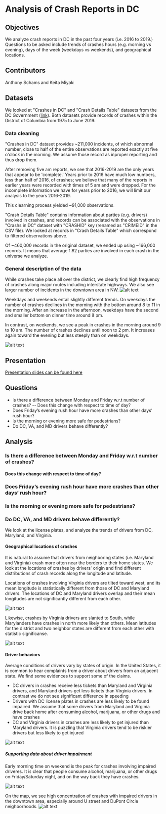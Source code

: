 # Analysis of Crash Reports in DC

## Objectives
We analyze crash reports in DC in the past four years (i.e. 2016 to 2019.) Questions to be asked include trends of crashes  hours (e.g. morning vs evening), days of the week (weekdays vs weekends),  and geographical locations.

## Contributors
Anthony Schams and Keita Miyaki

## Datasets
We looked at "Crashes in DC" and "Crash Details Table" datasets from the DC Government ([link](https://opendata.dc.gov)). Both datasets provide records of crashes within the District of Columbia from 1975 to June 2019.

### Data cleaning
"Crashes in DC" dataset provides ~211,000 incidents, of which abnormal number, close to half of the entire observations are reported exactly at five o'clock in the morning. We assume those record as inproper reporting and thus drop them.

After removing five am reports, we see that 2016-2019 are the only years that appear to be 'complete.' Years prior to 2016 have much low numbers, less than half of 2016, of crashes; we believe that many of the reports in earlier years were recorded with times of 5 am and were dropped. For the incomplete information we have for years prior to 2016, we will limit our analysis to the years 2016-2019.

This clearning process yielded ~91,000 observations.

"Crash Details Table" contains information about parties (e.g. drivers) involved in crashes, and records can be associated with the observations in "Crashs in DC" dataset with "CRASHID" key (renamed as "CRIMEID" in the CSV file). We looked at records in "Crash Details Table" which correspond to filtered observations above.

Of ~460,000 records in the original dataset, we ended up using ~166,000 records. It means that average 1.82 parties are involved in each crash in the universe we analyze.

### General description of the data

While crashes take place all over the district, we clearly find high frequency of crashes along major routes including interstate highways. We also see larger number of incidents in the downtown area in NW.
![alt text](Images/crash_map.png "crash locations map")

Weekdays and weekends entail slightly different trends. On weekdays the number of crashes declines in the morning with the bottom around 8 to 11 in the morning. After an increase in the afternoon, weekdays have the second and smaller bottom on dinner time around 8 pm.

In contrast, on weekends, we see a peak in crashes in the morning around 9 to 10 am. The number of crashes declines until noon to 2 pm. It increases again toward the evening but less steeply than on weekdays.

![alt text](Images/crash_report_hour_day_of_week.png "crash reports by hour and day of the week")

## Presentation
[Presentation slides can be found here](https://docs.google.com/presentation/d/12JJX41uhhgftvM0FsBUGCVV4-NYXm8TlZeUbgdCAurc/edit?usp=sharing)

## Questions
- Is there a difference between Monday and Friday w.r.t number of crashes?
-- Does this change with respect to time of day? 
- Does Friday’s evening rush hour have more crashes than other days’ rush hour?
- Is the morning or evening more safe for pedestrians?
- Do DC, VA, and MD drivers behave differently? 

## Analysis

### Is there a difference between Monday and Friday w.r.t number of crashes?

#### Does this change with respect to time of day? 

### Does Friday’s evening rush hour have more crashes than other days’ rush hour?

### Is the morning or evening more safe for pedestrians?

### Do DC, VA, and MD drivers behave differently? 

We look at the license plates, and analyze the trends of drivers from DC, Maryland, and Virginia.

#### Geographical locations of crashes

It is natural to assume that drivers from neighboring states (i.e. Maryland and Virginia) crash more often near the borders to their home states. We look at the locations of crashes by drivers' origin and find different distributions of crash records along the longitude and latitude.

Locations of crashes involving Virginia drivers are tilted toward west, and its mean longitude is statistically different from those of DC and Maryland drivers. The locations of DC and Maryland drivers overlap and their mean longitudes are not significantly different from each other.

![alt text](Images/longitude_state.png "longitude of crashes by drivers origin")

Likewise, crashes by Virginia drivers are slanted to South, while Marylanders have crashes in north more likely than others. Mean latitudes for the district and two neighbor states are different from each other with statistic significanse.

![alt text](Images/latitude_state.png "latitude of crashes by drivers origin")

#### Driver behaviors

Average conditions of drivers vary by states of origin. In the United States, it is common to hear complaints from a driver about drivers from an adjacent state. We find some evidences to support some of the claims.

- DC drivers in crashes receive less tickets than Maryland and Virginia drivers, and Maryland drivers get less tickets than Virginia drivers. In contrast we do not see significant difference in speeding
- Drivers with DC license plates in crashes are less likely to be found impaired. We assume that some drivers from Maryland and Virginia drive back home after consuming alcohol, marijuana, or other drugs and have crashes
- DC and Virginia drivers in crashes are less likely to get injured than Maryland drivers. It is puzzling that Virginia drivers tend to be riskier drivers but less likely to get injured

![alt text](Images/driver_behavior_state.png "Drivers' Conditions in Crashes by Origin State")

##### Supporting data about driver impairment

Early morning time on weekend is the peak for crashes involving impaired driveres. It is clear that people consume alcohol, marijuana, or other drugs on Friday/Saturday night, and on the way back they have crashes.

![alt text](Images/impaired_hour.png "Impaired in Crashes by Hours and Day of the Week")

On the map, we see high concentration of crashes with impaired drivers in the downtown area, especially around U street and DuPont Circle neighborhoods.
![alt text](Images/impaired_map.png "Crash Records with Drivers Impaired")
